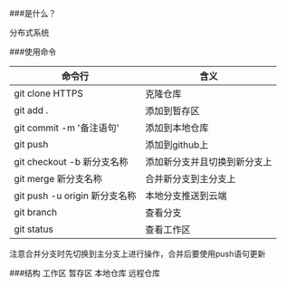 ###是什么？

 分布式系统

###使用命令

|  命令行           |    含义      |
| ---------------- | -------------|
| git clone HTTPS  | 克隆仓库      |
| git add .        | 添加到暂存区  |
| git commit -m '备注语句' |  添加到本地仓库 |
| git push         | 添加到github上 |
| git checkout -b 新分支名称 | 添加新分支并且切换到新分支上 |
| git merge 新分支名称 | 合并新分支到主分支上 |
| git push -u origin 新分支名称 | 本地分支推送到云端 |
| git branch | 查看分支 |
| git status | 查看工作区 |

注意合并分支时先切换到主分支上进行操作，合并后要使用push语句更新


###结构
工作区 暂存区 本地仓库 远程仓库
      



 